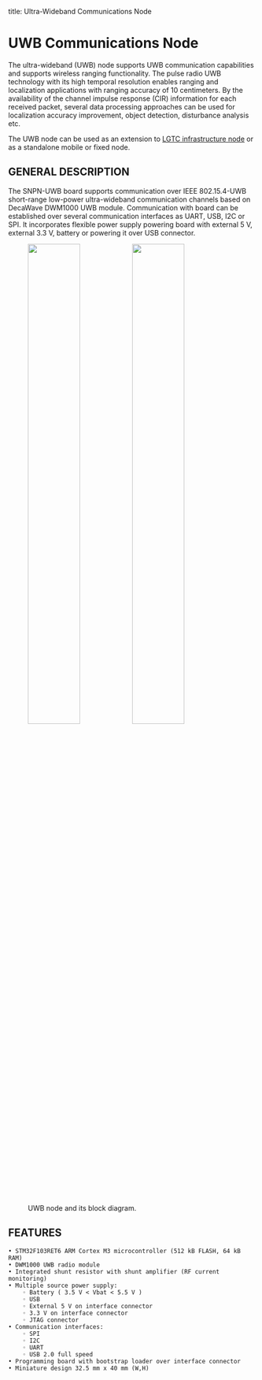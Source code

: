 title: Ultra-Wideband Communications Node

# UWB Communications Node
The ultra-wideband (UWB) node supports UWB communication capabilities and supports wireless ranging functionality. The pulse radio UWB technology with its high temporal resolution enables ranging and localization applications with ranging accuracy of 10 centimeters. By the availability of the channel impulse response (CIR) information for each received packet, several data processing approaches can be used for localization accuracy improvement, object detection, disturbance analysis etc.

The UWB node can be used as an extension to [LGTC infrastructure node](hw-lgtc.html) or as a standalone mobile or fixed node.

## GENERAL DESCRIPTION
The SNPN-UWB board supports communication over IEEE 802.15.4-UWB short-range low-power ultra-wideband communication channels based on DecaWave DWM1000 UWB module. Communication with board can be established over several communication interfaces as UART, USB, I2C or SPI. It incorporates flexible power supply powering board with external 5 V, external 3.3 V, battery or powering it over USB connector.

<figure>
    <img src="img/hw/uwb/snpn_uwb.jpg" style="width:50%"><img src="img/hw/uwb/SNPN-UWB_Block_Diagram.jpg" style="width:50%">
    <figcaption>UWB node and its block diagram.</figcaption>
</figure>

## FEATURES
    • STM32F103RET6 ARM Cortex M3 microcontroller (512 kB FLASH, 64 kB RAM)
    • DWM1000 UWB radio module
    • Integrated shunt resistor with shunt amplifier (RF current monitoring)
    • Multiple source power supply:
        ◦ Battery ( 3.5 V < Vbat < 5.5 V )
        ◦ USB
        ◦ External 5 V on interface connector
        ◦ 3.3 V on interface connector
        ◦ JTAG connector
    • Communication interfaces:
        ◦ SPI
        ◦ I2C
        ◦ UART
        ◦ USB 2.0 full speed
    • Programming board with bootstrap loader over interface connector
    • Miniature design 32.5 mm x 40 mm (W,H)




